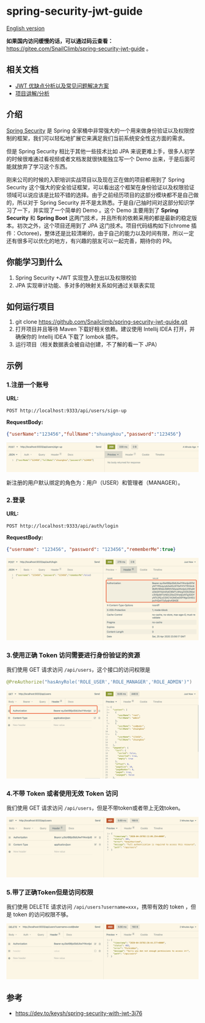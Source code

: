 # spring-security-jwt-guide

[English version](https://github.com/Snailclimb/spring-security-jwt-guide/blob/master/README-ENGLISH.md)

**如果国内访问缓慢的话，可以通过码云查看：** https://gitee.com/SnailClimb/spring-security-jwt-guide 。


## 相关文档

- [JWT 优缺点分析以及常见问题解决方案](https://github.com/Snailclimb/JavaGuide/blob/master/docs/system-design/authority-certification/JWT-advantages-and-disadvantages.md)
- [项目讲解/分析](./docs/SpringSecurity介绍.md)

## 介绍

[Spring Security](https://spring.io/projects/spring-security ) 是 Spring 全家桶中非常强大的一个用来做身份验证以及权限控制的框架，我们可以轻松地扩展它来满足我们当前系统安全性这方面的需求。

但是 Spring Security 相比于其他一些技术比如 JPA 来说更难上手，很多人初学的时候很难通过看视频或者文档发就很快能独立写一个 Demo 出来，于是后面可能就放弃了学习这个东西。

刚来公司的时候的入职培训实战项目以及现在正在做的项目都用到了 Spring Security 这个强大的安全验证框架，可以看出这个框架在身份验证以及权限验证领域可以说应该是比较不错的选择。由于之前经历项目的这部分模块都不是自己做的，所以对于 Spring Security 并不是太熟悉。于是自/己抽时间对这部分知识学习了一下，并实现了一个简单的 Demo 。这个 Demo 主要用到了 **Spring Security** 和 **Spring Boot** 这两门技术，并且所有的依赖采用的都是最新的稳定版本。初次之外，这个项目还用到了 JPA 这门技术。项目代码结构如下(chrome 插件：Octoree)，整体还是比较清晰的，由于自己的能力以及时间有限，所以一定还有很多可以优化的地方，有兴趣的朋友可以一起完善，期待你的 PR。


## 你能学习到什么

1. Spring Security +JWT 实现登入登出以及权限校验
2. JPA 实现审计功能、多对多的映射关系如何通过关联表实现

## 如何运行项目

1. git clone https://github.com/Snailclimb/spring-security-jwt-guide.git
2. 打开项目并且等待 Maven 下载好相关依赖。建议使用 Intellij IDEA 打开，并确保你的 Intellij IDEA 下载了 lombok 插件。
4. 运行项目（相关数据表会被自动创建，不了解的看一下 JPA）

## 示例

### 1.注册一个账号

**URL:**

`POST http://localhost:9333/api/users/sign-up`

**RequestBody:**

```json
{"userName":"123456","fullName":"shuangkou","password":"123456"}

```

![注册](./pictures/sign-up.png)

新注册的用户默认绑定的角色为：用户（USER）和管理者（MANAGER）。

### 2.登录

**URL:**

`POST http://localhost:9333/api/auth/login`

**RequestBody:**

```json
{"username": "123456", "password": "123456","rememberMe":true}
```

![登录](./pictures/login.png)


### 3.使用正确 Token 访问需要进行身份验证的资源

我们使用 GET 请求访问 `/api/users`，这个接口的访问权限是

```java
@PreAuthorize("hasAnyRole('ROLE_USER','ROLE_MANAGER','ROLE_ADMIN')")
```

![Access resources that require authentication](./pictures/access-resources-that-require-authentication.png)

### 4.不带 Token 或者使用无效 Token 访问

我们使用 GET 请求访问 `/api/users`，但是不带token或者带上无效token。


![Access resources that require authentication without token or with invalid token](./pictures/access-resources-that-require-authentication2.png)

### 5.带了正确Token但是访问权限

我们使用 DELETE 请求访问 `/api/users?username=xxx`，携带有效的 token ，但是 token 的访问权限不够。

![](./pictures/not-have-enough-permission.png)

## 参考

- https://dev.to/keysh/spring-security-with-jwt-3j76
